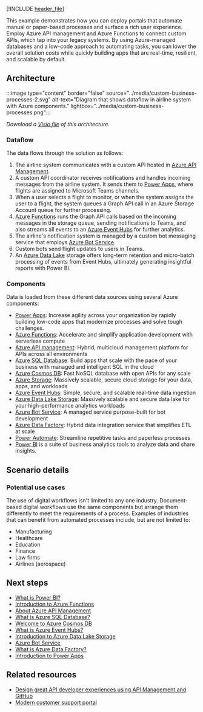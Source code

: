 [!INCLUDE [header_file](../../../includes/sol-idea-header.md)]

This example demonstrates how you can deploy portals that automate manual or paper-based processes and surface a rich user experience. Employ Azure API management and Azure Functions to connect custom APIs, which tap into your legacy systems. By using Azure-managed databases and a low-code approach to automating tasks, you can lower the overall solution costs while quickly building apps that are real-time, resilient, and scalable by default.

## Architecture

:::image type="content" border="false" source="../media/custom-business-processes-2.svg" alt-text="Diagram that shows dataflow in airline system with Azure components." lightbox="../media/custom-business-processes.png":::

*Download a [Visio file](https://arch-center.azureedge.net/custom-business-processes-2.vsdx) of this architecture.*

### Dataflow

The data flows through the solution as follows:

1. The airline system communicates with a custom API hosted in [Azure API Management](/azure/api-management).
1. A custom API coordinator receives notifications and handles incoming messages from the airline system. It sends them to [Power Apps](/power-apps), where flights are assigned to Microsoft Teams channels.
1. When a user selects a flight to monitor, or when the system assigns the user to a flight, the system queues a Graph API call in an Azure Storage Account queue for further processing.
1. [Azure Functions](/azure/azure-functions) runs the Graph API calls based on the incoming messages in the storage queue, sending notifications to Teams, and also streams all events to an [Azure Event Hubs](/azure/event-hubs/) for further analytics.
1. The airline's notification system is managed by a custom bot messaging service that employs [Azure Bot Service](/azure/bot-service).
1. Custom bots send flight updates to users in Teams.
1. An [Azure Data Lake](/azure/storage/blobs/data-lake-storage-introduction) storage offers long-term retention and micro-batch processing of events from Event Hubs, ultimately generating insightful reports with Power BI.

### Components

Data is loaded from these different data sources using several Azure components:

- [Power Apps](https://powerapps.microsoft.com): Increase agility across your organization by rapidly building low-code apps that modernize processes and solve tough challenges.
- [Azure Functions](https://azure.microsoft.com/services/functions): Accelerate and simplify application development with serverless compute
- [Azure API management](https://azure.microsoft.com/services/api-management): Hybrid, multicloud management platform for APIs across all environments
- [Azure SQL Database](https://azure.microsoft.com//services/sql-database): Build apps that scale with the pace of your business with managed and intelligent SQL in the cloud
- [Azure Cosmos DB](https://azure.microsoft.com/services/cosmos-db): Fast NoSQL database with open APIs for any scale
- [Azure Storage](https://azure.microsoft.com/product-categories/storage): Massively scalable, secure cloud storage for your data, apps, and workloads
- [Azure Event Hubs](https://azure.microsoft.com/services/event-hubs): Simple, secure, and scalable real-time data ingestion
- [Azure Data Lake Storage](https://azure.microsoft.com/services/storage/data-lake-storage): Massively scalable and secure data lake for your high-performance analytics workloads
- [Azure Bot Service](https://azure.microsoft.com/services/bot-service): A managed service purpose-built for bot development
- [Azure Data Factory](https://azure.microsoft.com/services/data-factory): Hybrid data integration service that simplifies ETL at scale
- [Power Automate](https://flow.microsoft.com): Streamline repetitive tasks and paperless processes
- [Power BI](https://powerbi.microsoft.com) is a suite of business analytics tools to analyze data and share insights.

## Scenario details

### Potential use cases

The use of digital workflows isn't limited to any one industry. Document-based digital workflows use the same components but arrange them differently to meet the requirements of a process. Examples of industries that can benefit from automated processes include, but are not limited to:

- Manufacturing
- Healthcare
- Education
- Finance
- Law firms
- Airlines (aerospace)

## Next steps

- [What is Power BI?](/power-bi/fundamentals/power-bi-overview)
- [Introduction to Azure Functions](/azure/azure-functions/functions-overview)
- [About Azure API Management](/azure/api-management/api-management-key-concepts)
- [What is Azure SQL Database?](/azure/azure-sql/database/sql-database-paas-overview)
- [Welcome to Azure Cosmos DB](/azure/cosmos-db/introduction)
- [What is Azure Event Hubs?](/azure/event-hubs/event-hubs-about)
- [Introduction to Azure Data Lake Storage](/azure/storage/blobs/data-lake-storage-introduction)
- [Azure Bot Service](/azure/bot-service)
- [What is Azure Data Factory?](/azure/data-factory/introduction)
- [Introduction to Power Apps](/training/modules/introduction-power-apps)

## Related resources

- [Design great API developer experiences using API Management and GitHub](../../example-scenario/web/design-api-developer-experiences-management-github.yml)
- [Modern customer support portal](./modern-customer-support-portal-powered-by-an-agile-business-process.yml)
